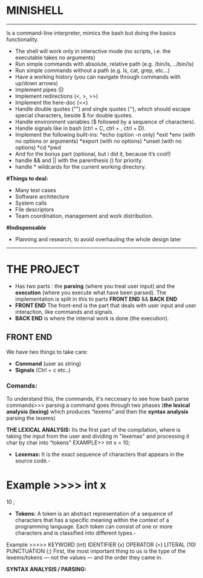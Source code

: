 # MINISHELL
******
Is a command-line interpreter, mimics the bash but doing the basics functionality.
- The shell will work only in interactive mode (no scripts, i.e. the executable takes no arguments)
- Run simple commands with absolute, relative path (e.g. /bin/ls, ../bin/ls)
- Run simple commands without a path (e.g. ls, cat, grep, etc…)
- Have a working history (you can navigate through commands with up/down arrows)
- Implement pipes (|)
- Implement redirections (<, >, >>)
- Implement the here-doc (<<)
- Handle double quotes ("") and single quotes (''), which should escape special characters, beside $ for double quotes.
- Handle environment variables ($ followed by a sequence of characters).
- Handle signals like in bash (ctrl + C, ctrl + \, ctrl + D).
- Implement the following built-ins:
    *echo (option -n only)
    *exit
    *env (with no options or arguments)
    *export (with no options)
    *unset (with no options)
    *cd
    *pwd
- And for the bonus part (optional, but i did it, because it’s cool!)
- handle && and || with the parenthesis () for priority.
- handle * wildcards for the current working directory.

**#Things to deal:**
- Many test cases
- Software architecture
- System calls
- File descriptors
- Team coordination, management and work distribution.

**#Indispensable**
- Planning and research, to avoid overhauling the whole design later
****
# THE PROJECT
- Has two parts : the **parsing** (where you treat user input) and the **execution** (where you execute what have been parsed).
The implementation is split in this to parts **FRONT END** && **BACK END**
-  **FRONT END** The front-end is the part that deals with user input and user interaction, like commands and signals.
-  **BACK END** is where the internal work is done (the execution).

## **FRONT END**
We have two things to take care:
- **Command** (user as string)
- **Signals** (Ctrl + c etc..)
### **Comands**:
To understand this, the commands, it's neccesary to see how bash parse commands>>> parsing a command goes through two phases (**the lexical analysis (lexing)** which produces “lexems” and then the **syntax analysis** parsing the lexems)

**THE LEXICAL ANALYSIS:**
Its the first part of the compilation, where is taking the input from the user and dividing in "lexemas" and processing it char by char into “tokens"
EXAMPLE>>  int x = 10;
 - **Lexemas:** It is the exact sequence of characters that appears in the source code.-
 
 Example >>>> 
 int
x
=
10
;
- **Tokens:** A token is an abstract representation of a sequence of characters that has a specific meaning within the context of a programming language. Each token can consist of one or more characters and is classified into different types.- 

Example >>>>>
KEYWORD (int)
IDENTIFIER (x)
OPERATOR (=)
LITERAL (10)
PUNCTUATION (;)
First, the most important thing to us is the type of the lexems/tokens — not the values — and the order they came in.

**SYNTAX ANALYSIS / PARSING:**
